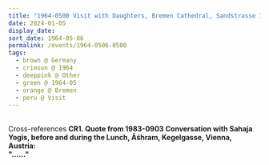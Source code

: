 ```yaml
---
title: "1964-0500 Visit with Daughters, Bremen Cathedral, Sandstrasse 10-12, Bremen, Germany"
date: 2024-01-05
display_date: 
sort_date: 1964-05-06
permalink: /events/1964-0506-0500
tags:
  - brown @ Germany
  - crimson @ 1964
  - deeppink @ Other
  - green @ 1964-05
  - orange @ Bremen
  - peru @ Visit
---
```


<br>

<wave-list>
  <list-title color="DarkSeaGreen" width="80">Cross-references</list-title>
  <list-item color="BlanchedAlmond" width="250"><b>CR1. Quote from 1983-0903 Conversation with Sahaja Yogis, before and during the Lunch, Āśhram, Kegelgasse, Vienna, Austria:</br> "......"</list-item> 
</wave-list>

<br>